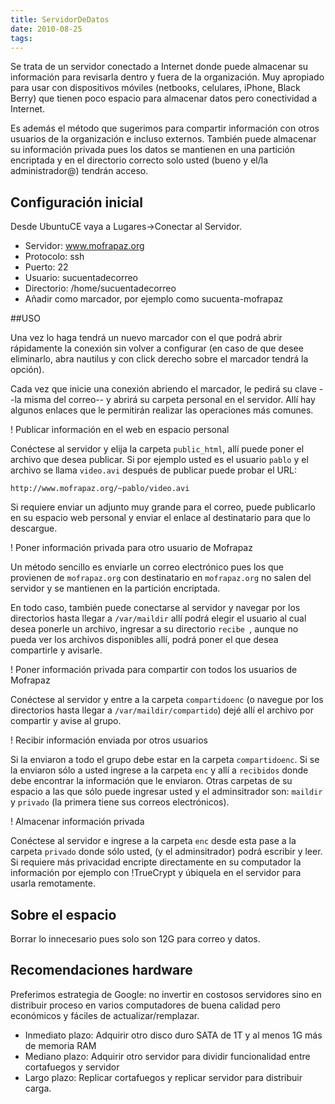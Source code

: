 ```yaml
---
title: ServidorDeDatos
date: 2010-08-25
tags:
---
```

Se trata de un servidor conectado a Internet donde puede almacenar su información para revisarla dentro y fuera de la organización.  Muy apropiado para usar con dispositivos móviles (netbooks, celulares, iPhone, Black Berry) que tienen poco espacio para almacenar datos pero conectividad a Internet.

Es además el método que sugerimos para compartir información con otros
usuarios de la organización e incluso externos.   También puede almacenar su información privada pues los datos se mantienen en una partición encriptada y en el directorio correcto solo usted (bueno y el/la administrador@) tendrán acceso.

## Configuración inicial

Desde UbuntuCE vaya a Lugares->Conectar al Servidor.
* Servidor: www.mofrapaz.org
* Protocolo: ssh
* Puerto: 22
* Usuario: sucuentadecorreo
* Directorio: /home/sucuentadecorreo
* Añadir como marcador, por ejemplo como sucuenta-mofrapaz


##USO

Una vez lo haga tendrá un nuevo marcador con el que podrá abrir rápidamente la conexión sin volver a configurar (en caso de que desee eliminarlo, abra nautilus y con click derecho sobre el marcador tendrá la opción).

Cada vez que inicie una conexión abriendo el marcador, le pedirá su clave --la misma del correo-- y abrirá su carpeta personal en el servidor. Allí hay algunos enlaces que le permitirán realizar las operaciones más comunes.


! Publicar información en el web en espacio personal

Conéctese al servidor y elija la carpeta ```public_html```, allí puede poner el archivo que desea publicar.  Si por ejemplo usted es el usuario ```pablo``` y el archivo se llama ```video.avi``` después de publicar puede probar el URL:

 ``` http://www.mofrapaz.org/~pablo/video.avi ```

Si requiere enviar un adjunto muy grande para el correo, puede publicarlo en su espacio web personal y enviar el enlace al destinatario para que lo descargue.   

! Poner información privada para otro usuario de Mofrapaz

Un método sencillo es enviarle un correo electrónico pues los que provienen de ```mofrapaz.org``` con destinatario en ```mofrapaz.org``` no salen del servidor y se mantienen en la partición encriptada.  

En todo caso, también puede conectarse al servidor y navegar por los directorios hasta llegar a ```/var/maildir``` allí podrá elegir el usuario al cual desea ponerle un archivo, ingresar a su directorio ```recibe ```, aunque no pueda ver los archivos disponibles allí, podrá poner el que desea compartirle y avisarle.  

! Poner información privada para compartir con todos los usuarios de Mofrapaz

Conéctese al servidor y entre a la carpeta ```compartidoenc```  (o navegue por los directorios hasta llegar a ```/var/maildir/compartido```)  dejé allí el archivo por compartir y avise al grupo.

! Recibir información enviada por otros usuarios

Si la enviaron a todo el grupo debe estar en la carpeta ```compartidoenc```.
Si se la enviaron sólo a usted ingrese a la carpeta ```enc``` y allí
a ```recibidos``` donde debe encontrar la información que le enviaron.  Otras carpetas de su espacio a las que sólo puede ingresar usted y el adminsitrador son: ```maildir``` y ```privado``` (la primera tiene sus correos electrónicos).


! Almacenar información privada

Conéctese al servidor e ingrese a la carpeta ```enc``` desde  esta pase a la carpeta ```privado``` donde sólo usted, (y el adminsitrador) podrá escribir
y leer.  Si requiere más privacidad encripte directamente en su computador la información por ejemplo con !TrueCrypt y úbiquela en el servidor para usarla remotamente.
 

## Sobre el espacio

Borrar lo innecesario pues solo son 12G para correo y datos. 

## Recomendaciones hardware

Preferimos estrategia de Google: no invertir en costosos servidores sino en distribuir proceso en varios computadores de buena calidad pero económicos y fáciles de actualizar/remplazar.

* Inmediato plazo: Adquirir otro disco duro SATA de 1T y al menos 1G más de memoria RAM
* Mediano plazo: Adquirir otro servidor para dividir funcionalidad entre cortafuegos y servidor
* Largo plazo: Replicar cortafuegos y replicar servidor para distribuir carga.


